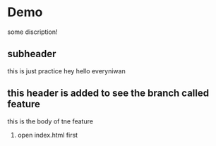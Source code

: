 # Demo 

some discription!

## subheader

this is just practice
hey
hello everyniwan

## this header is added to see the branch called feature

this is the body of tne feature
1. open index.html first
